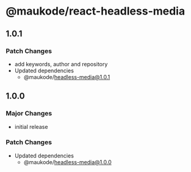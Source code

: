 # @maukode/react-headless-media

## 1.0.1

### Patch Changes

- add keywords, author and repository
- Updated dependencies
  - @maukode/headless-media@1.0.1

## 1.0.0

### Major Changes

- initial release

### Patch Changes

- Updated dependencies
  - @maukode/headless-media@1.0.0
